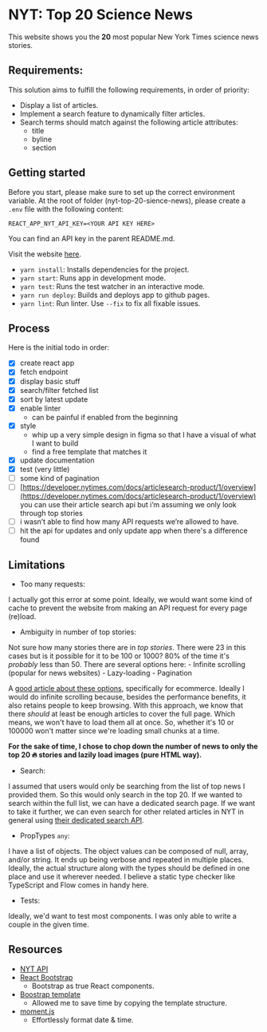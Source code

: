 # NYT: Top 20 Science News
This website shows you the **20** most popular New York Times science news stories.
## Requirements:
This solution aims to fulfill the following requirements, in order of priority:
- Display a list of articles.
- Implement a search feature to dynamically filter articles.
- Search terms should match against the following article attributes:
    - title
    - byline
    - section

## Getting started
Before you start, please make sure to set up the correct environment variable. At the root of folder (nyt-top-20-sience-news), please create a `.env` file with the following content:

```
REACT_APP_NYT_API_KEY=<YOUR API KEY HERE>
```
You can find an API key in the parent README.md.

Visit the website [here](https://kevb10.github.io/code-challenge/index.html).

- `yarn install`: Installs dependencies for the project.
- `yarn start`: Runs app in development mode.
- `yarn test`: Runs the test watcher in an interactive mode.
- `yarn run deploy`: Builds and deploys app to github pages.
- `yarn lint`: Run linter. Use `--fix` to fix all fixable issues.


## Process
Here is the initial todo in order:
- [x] create react app
- [x] fetch endpoint
- [x] display basic stuff
- [x] search/filter fetched list
- [x] sort by latest update
- [x] enable linter
	- can be painful if enabled from the beginning 
- [x] style
	-	whip up a very simple design in figma so that I have a visual of what I want to build
	-	find a free template that matches it
- [x] update documentation
- [x] test (very little)
- [ ] some kind of pagination
- [ ] [https://developer.nytimes.com/docs/articlesearch-product/1/overview](https://developer.nytimes.com/docs/articlesearch-product/1/overview) you can use their article search api but i’m assuming we only look through top stories
- [ ] i wasn’t able to find how many API requests we’re allowed to have.
- [ ] hit the api for updates and only update app when there's a difference found

## Limitations
- Too many requests:

I actually got this error at some point. Ideally, we would want some kind of cache to prevent the website from making an API request for every page (re)load.  
- Ambiguity in number of top stories:

Not sure how many stories there are in _top stories_. There were 23 in this cases but is it possible for it to be 100 or 1000? 80% of the time it's _probably_ less than 50. There are several options here:
	- Infinite scrolling (popular for news websites)
	- Lazy-loading 
	- Pagination
	
A [good article about these options](https://www.smashingmagazine.com/2016/03/pagination-infinite-scrolling-load-more-buttons/), specifically for ecommerce.
Ideally I would do infinite scrolling because, besides the performance benefits, it also retains people to keep browsing. With this approach, we know that there _should_ at least be enough articles to cover the full page. Which means, we won't have to load them all at once. So, whether it's 10 or 100000 won't matter since we're loading small chunks at a time.

**For the sake of time, I chose to chop down the number of news to only the top 20 🔥 stories and lazily load images (pure HTML way).** 
- Search:

I assumed that users would only be searching from the list of top news I provided them. So this would only search in the top 20. If we wanted to search within the full list, we can have a dedicated search page. If we want to take it further, we can even search for other related articles in NYT in general using [their dedicated search API](https://developer.nytimes.com/docs/articlesearch-product/1/overview).
- PropTypes `any`:

I have a list of objects. The object values can be composed of null, array, and/or string. It ends up being verbose and repeated in multiple places. Ideally, the actual structure along with the types should be defined in one place and use it wherever needed. I believe a static type checker like TypeScript and Flow comes in handy here.
- Tests:

Ideally, we'd want to test most components. I was only able to write a couple in the given time. 

## Resources
- [NYT API](https://api.nytimes.com/svc/topstories/v2/science.json?api-key=Gwxln5M3geWlhR6UE0TY1FUWKSG3wCil)
- [React Bootstrap](https://react-bootstrap.github.io/)
	- Bootstrap as true React components. 
- [Boostrap template](https://getbootstrap.com/docs/4.0/examples/album/)
	- Allowed me to save time by copying the template structure.
- [moment.js](https://momentjs.com/)
	- Effortlessly format date & time.
